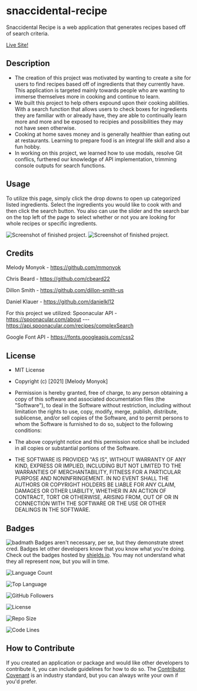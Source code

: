 # snaccidental-recipe
Snaccidental Recipe is a web application that generates recipes based off of search criteria. 

[Live Site!](https://dillon-smith-us.github.io/snaccidental-recipe/)

## Description
- The creation of this project was motivated by wanting to create a site for users to find recipes based off of ingredients that they currently have. This application is targeted mainly towards people who are wanting to immerse themselves more in cooking and continue to learn. 
- We built this project to help others expound upon their cooking abilities. With a search function that allows users to check boxes for ingredients they are familiar with or already have, they are able to continually learn more and more and be exposed to recipies and possibilities they may not have seen otherwise. 
- Cooking at home saves money and is generally healthier than eating out at restaurants. Learning to prepare food is an integral life skill and also a fun hobby. 
- In working on this project, we learned how to use modals, resolve Git conflics, furthered our knowledge of API implementation, trimming console outputs for search functions.



## Usage
To utilize this page, simply click the drop downs to open up categorized listed ingredients. Select the ingredients you would like to cook with and then click the search button. You also can use the slider and the search bar on the top left of the page to select whether or not you are looking for whole recipes or specific ingredients. 

![Screenshot of finished project.](./assets/images/screenshot.jpg)
![Screenshot of finished project.](./assets/images/functionality.jpg)

## Credits
Melody Monyok - https://github.com/mmonyok

Chris Beard - https://github.com/cbeard22

Dillon Smith - https://github.com/dillon-smith-us

Daniel Klauer - https://github.com/danielkl12

For this project we utilized:
Spoonacular API - https://spoonacular.com/about --- https://api.spoonacular.com/recipes/complexSearch

Google Font API - https://fonts.googleapis.com/css2



## License
- MIT License

- Copyright (c) [2021] [Melody Monyok]

- Permission is hereby granted, free of charge, to any person obtaining a copy
of this software and associated documentation files (the "Software"), to deal
in the Software without restriction, including without limitation the rights
to use, copy, modify, merge, publish, distribute, sublicense, and/or sell
copies of the Software, and to permit persons to whom the Software is
furnished to do so, subject to the following conditions:

- The above copyright notice and this permission notice shall be included in all
copies or substantial portions of the Software.

- THE SOFTWARE IS PROVIDED "AS IS", WITHOUT WARRANTY OF ANY KIND, EXPRESS OR
IMPLIED, INCLUDING BUT NOT LIMITED TO THE WARRANTIES OF MERCHANTABILITY,
FITNESS FOR A PARTICULAR PURPOSE AND NONINFRINGEMENT. IN NO EVENT SHALL THE
AUTHORS OR COPYRIGHT HOLDERS BE LIABLE FOR ANY CLAIM, DAMAGES OR OTHER
LIABILITY, WHETHER IN AN ACTION OF CONTRACT, TORT OR OTHERWISE, ARISING FROM,
OUT OF OR IN CONNECTION WITH THE SOFTWARE OR THE USE OR OTHER DEALINGS IN THE
SOFTWARE.


## Badges
![badmath](https://img.shields.io/github/languages/top/nielsenjared/badmath)
Badges aren't necessary, per se, but they demonstrate street cred. Badges let other developers know that you know what you're doing. Check out the badges hosted by [shields.io](https://shields.io/). You may not understand what they all represent now, but you will in time.

![Language Count](https://img.shields.io/github/languages/count/mmonyok/05-HW-dayPlanner?color=blueviolet&label=Repo%20Language%20Count&logo=GitHub&logoColor=blueviolet&style=plastic)

![Top Language](https://img.shields.io/github/languages/top/mmonyok/05-HW-dayPlanner?color=blue&logo=GitHub&logoColor=blue&style=plastic)

![GitHub Followers](https://img.shields.io/github/followers/mmonyok?color=success&logo=GitHub&logoColor=success&style=plastic)

![License](https://img.shields.io/github/license/mmonyok/06-HW-weatherDashboard?color=yellow&logo=github&logoColor=yellow&style=plastic)

![Repo Size](https://img.shields.io/github/repo-size/mmonyok/06-HW-weatherDashboard?color=important&logo=github&logoColor=important&style=plastic)

![Code Lines](https://img.shields.io/tokei/lines/github/mmonyok/06-HW-weatherDashboard?color=FF0000&label=code%20lines&logo=github&logoColor=FF0000&style=plastic)


## How to Contribute
If you created an application or package and would like other developers to contribute it, you can include guidelines for how to do so. The [Contributor Covenant](https://www.contributor-covenant.org/) is an industry standard, but you can always write your own if you'd prefer.

